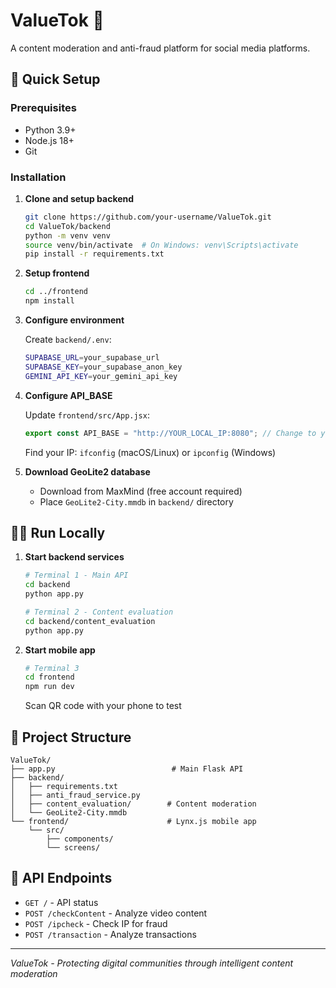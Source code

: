 # ValueTok 🎵

A content moderation and anti-fraud platform for social media platforms.

## 🚀 Quick Setup

### Prerequisites
- Python 3.9+
- Node.js 18+
- Git

### Installation

1. **Clone and setup backend**
   ```bash
   git clone https://github.com/your-username/ValueTok.git
   cd ValueTok/backend
   python -m venv venv
   source venv/bin/activate  # On Windows: venv\Scripts\activate
   pip install -r requirements.txt
   ```

2. **Setup frontend**
   ```bash
   cd ../frontend
   npm install
   ```

3. **Configure environment**
   
   Create `backend/.env`:
   ```bash
   SUPABASE_URL=your_supabase_url
   SUPABASE_KEY=your_supabase_anon_key
   GEMINI_API_KEY=your_gemini_api_key
   ```

4. **Configure API_BASE**
   
   Update `frontend/src/App.jsx`:
   ```javascript
   export const API_BASE = "http://YOUR_LOCAL_IP:8080"; // Change to your machine's IP
   ```
   
   Find your IP: `ifconfig` (macOS/Linux) or `ipconfig` (Windows)

5. **Download GeoLite2 database**
   - Download from MaxMind (free account required)
   - Place `GeoLite2-City.mmdb` in `backend/` directory

## 🏃‍♂️ Run Locally

1. **Start backend services**
   ```bash
   # Terminal 1 - Main API
   cd backend
   python app.py
   
   # Terminal 2 - Content evaluation
   cd backend/content_evaluation
   python app.py
   ```

2. **Start mobile app**
   ```bash
   # Terminal 3
   cd frontend
   npm run dev
   ```
   Scan QR code with your phone to test

## 📁 Project Structure
```
ValueTok/
├── app.py                          # Main Flask API
├── backend/
│   ├── requirements.txt
│   ├── anti_fraud_service.py
│   ├── content_evaluation/        # Content moderation
│   └── GeoLite2-City.mmdb
└── frontend/                      # Lynx.js mobile app
    └── src/
        ├── components/
        └── screens/
```

## 🔧 API Endpoints

- `GET /` - API status
- `POST /checkContent` - Analyze video content
- `POST /ipcheck` - Check IP for fraud
- `POST /transaction` - Analyze transactions

---

*ValueTok - Protecting digital communities through intelligent content moderation*
